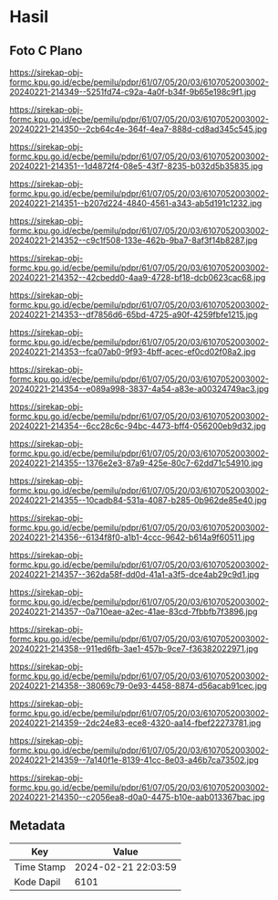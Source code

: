 # Hasil

## Foto C Plano

https://sirekap-obj-formc.kpu.go.id/ecbe/pemilu/pdpr/61/07/05/20/03/6107052003002-20240221-214349--5251fd74-c92a-4a0f-b34f-9b65e198c9f1.jpg

https://sirekap-obj-formc.kpu.go.id/ecbe/pemilu/pdpr/61/07/05/20/03/6107052003002-20240221-214350--2cb64c4e-364f-4ea7-888d-cd8ad345c545.jpg

https://sirekap-obj-formc.kpu.go.id/ecbe/pemilu/pdpr/61/07/05/20/03/6107052003002-20240221-214351--1d4872f4-08e5-43f7-8235-b032d5b35835.jpg

https://sirekap-obj-formc.kpu.go.id/ecbe/pemilu/pdpr/61/07/05/20/03/6107052003002-20240221-214351--b207d224-4840-4561-a343-ab5d191c1232.jpg

https://sirekap-obj-formc.kpu.go.id/ecbe/pemilu/pdpr/61/07/05/20/03/6107052003002-20240221-214352--c9c1f508-133e-462b-9ba7-8af3f14b8287.jpg

https://sirekap-obj-formc.kpu.go.id/ecbe/pemilu/pdpr/61/07/05/20/03/6107052003002-20240221-214352--42cbedd0-4aa9-4728-bf18-dcb0623cac68.jpg

https://sirekap-obj-formc.kpu.go.id/ecbe/pemilu/pdpr/61/07/05/20/03/6107052003002-20240221-214353--df7856d6-65bd-4725-a90f-4259fbfe1215.jpg

https://sirekap-obj-formc.kpu.go.id/ecbe/pemilu/pdpr/61/07/05/20/03/6107052003002-20240221-214353--fca07ab0-9f93-4bff-acec-ef0cd02f08a2.jpg

https://sirekap-obj-formc.kpu.go.id/ecbe/pemilu/pdpr/61/07/05/20/03/6107052003002-20240221-214354--e089a998-3837-4a54-a83e-a00324749ac3.jpg

https://sirekap-obj-formc.kpu.go.id/ecbe/pemilu/pdpr/61/07/05/20/03/6107052003002-20240221-214354--6cc28c6c-94bc-4473-bff4-056200eb9d32.jpg

https://sirekap-obj-formc.kpu.go.id/ecbe/pemilu/pdpr/61/07/05/20/03/6107052003002-20240221-214355--1376e2e3-87a9-425e-80c7-62dd71c54910.jpg

https://sirekap-obj-formc.kpu.go.id/ecbe/pemilu/pdpr/61/07/05/20/03/6107052003002-20240221-214355--10cadb84-531a-4087-b285-0b962de85e40.jpg

https://sirekap-obj-formc.kpu.go.id/ecbe/pemilu/pdpr/61/07/05/20/03/6107052003002-20240221-214356--6134f8f0-a1b1-4ccc-9642-b614a9f60511.jpg

https://sirekap-obj-formc.kpu.go.id/ecbe/pemilu/pdpr/61/07/05/20/03/6107052003002-20240221-214357--362da58f-dd0d-41a1-a3f5-dce4ab29c9d1.jpg

https://sirekap-obj-formc.kpu.go.id/ecbe/pemilu/pdpr/61/07/05/20/03/6107052003002-20240221-214357--0a710eae-a2ec-41ae-83cd-7fbbfb7f3896.jpg

https://sirekap-obj-formc.kpu.go.id/ecbe/pemilu/pdpr/61/07/05/20/03/6107052003002-20240221-214358--911ed6fb-3ae1-457b-9ce7-f36382022971.jpg

https://sirekap-obj-formc.kpu.go.id/ecbe/pemilu/pdpr/61/07/05/20/03/6107052003002-20240221-214358--38069c79-0e93-4458-8874-d56acab91cec.jpg

https://sirekap-obj-formc.kpu.go.id/ecbe/pemilu/pdpr/61/07/05/20/03/6107052003002-20240221-214359--2dc24e83-ece8-4320-aa14-fbef22273781.jpg

https://sirekap-obj-formc.kpu.go.id/ecbe/pemilu/pdpr/61/07/05/20/03/6107052003002-20240221-214359--7a140f1e-8139-41cc-8e03-a46b7ca73502.jpg

https://sirekap-obj-formc.kpu.go.id/ecbe/pemilu/pdpr/61/07/05/20/03/6107052003002-20240221-214350--c2056ea8-d0a0-4475-b10e-aab013367bac.jpg


## Metadata

| Key        | Value               |
| ---------- | ------------------- |
| Time Stamp | 2024-02-21 22:03:59 |
| Kode Dapil | 6101                |



